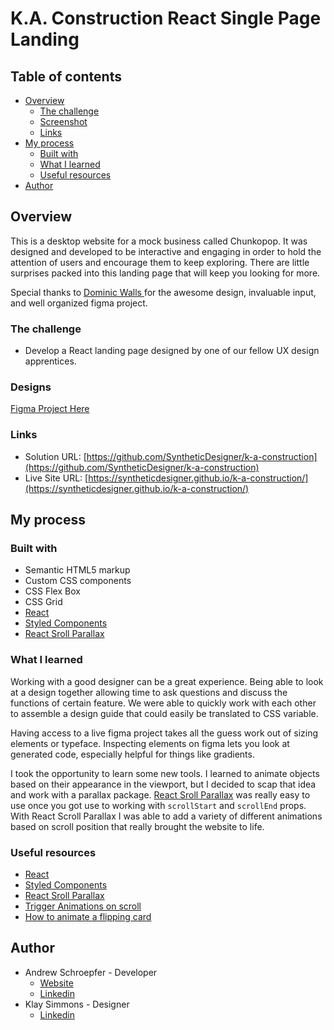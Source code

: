 # K.A. Construction React Single Page Landing

## Table of contents

- [Overview](#overview)
  - [The challenge](#the-challenge)
  - [Screenshot](#screenshot)
  - [Links](#links)
- [My process](#my-process)
  - [Built with](#built-with)
  - [What I learned](#what-i-learned)
  - [Useful resources](#useful-resources)
- [Author](#author)

## Overview

This is a desktop website for a mock business called Chunkopop. It was designed and developed to be interactive and engaging in order to hold the attention of users and encourage them to keep exploring. There are little surprises packed into this landing page that will keep you looking for more.

Special thanks to [Dominic Walls ]() for the awesome design, invaluable input, and well organized figma project.

### The challenge

- Develop a React landing page designed by one of our fellow UX design apprentices.

### Designs

[Figma Project Here](https://www.figma.com/proto/Ph859XsugH8n0005TSl18k/Single-Page-Website?page-id=0%3A1&node-id=0%3A1&viewport=241%2C48%2C0.5&scaling=min-zoom&hide-ui=1)

### Links

- Solution URL: [https://github.com/SyntheticDesigner/k-a-construction](https://github.com/SyntheticDesigner/k-a-construction)
- Live Site URL: [https://syntheticdesigner.github.io/k-a-construction/](https://syntheticdesigner.github.io/k-a-construction/)

## My process

### Built with

- Semantic HTML5 markup
- Custom CSS components
- CSS Flex Box
- CSS Grid
- [React](https://reactjs.org/)
- [Styled Components](https://styled-components.com/)
- [React Sroll Parallax](https://react-scroll-parallax.damnthat.tv/docs/intro)

### What I learned

Working with a good designer can be a great experience. Being able to look at a design together allowing time to ask questions and discuss the functions of certain feature. We were able to quickly work with each other to assemble a design guide that could easily be translated to CSS variable.

Having access to a live figma project takes all the guess work out of sizing elements or typeface. Inspecting elements on figma lets you look at generated code, especially helpful for things like gradients.

I took the opportunity to learn some new tools. I learned to animate objects based on their appearance in the viewport, but I decided to scap that idea and work with a parallax package. [React Sroll Parallax](https://react-scroll-parallax.damnthat.tv/docs/intro) was really easy to use once you got use to working with `scrollStart` and `scrollEnd` props. With React Scroll Parallax I was able to add a variety of different animations based on scroll position that really brought the website to life.

### Useful resources

- [React](https://reactjs.org/)
- [Styled Components](https://styled-components.com/)
- [React Sroll Parallax](https://react-scroll-parallax.damnthat.tv/docs/intro)
- [Trigger Animations on scroll](https://coolcssanimation.com/how-to-trigger-a-css-animation-on-scroll/)
- [How to animate a flipping card](https://www.youtube.com/watch?v=y_6fVz9jPWA)

## Author

- Andrew Schroepfer - Developer
  - [Website](https://syntheticdesigner.github.io/)
  - [Linkedin](https://www.linkedin.com/in/andrew-schroepfer/)
- Klay Simmons - Designer
  - [Linkedin](https://www.linkedin.com/in/klay-simmons-b82b08221/)
